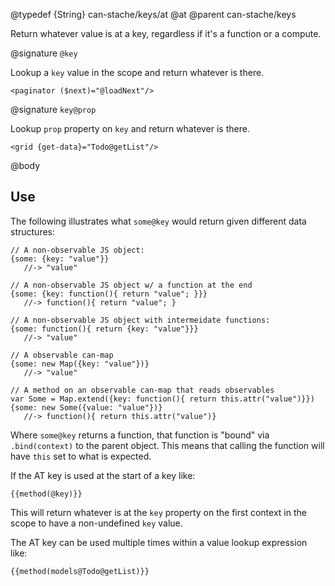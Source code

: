 @typedef {String} can-stache/keys/at @at
@parent can-stache/keys

Return whatever value is at a key, regardless
if it's a function or a compute.


@signature `@key`

Lookup a `key` value in the scope and return whatever is there.

```
<paginator ($next)="@loadNext"/>
```

@signature `key@prop`

Lookup `prop` property on `key` and return whatever is there.

```
<grid {get-data}="Todo@getList"/>
```

@body

## Use

The following illustrates what `some@key` would return given
different data structures:


```
// A non-observable JS object:
{some: {key: "value"}}
   //-> "value"

// A non-observable JS object w/ a function at the end
{some: {key: function(){ return "value"; }}}
   //-> function(){ return "value"; }

// A non-observable JS object with intermeidate functions:
{some: function(){ return {key: "value"}}}
   //-> "value"

// A observable can-map
{some: new Map({key: "value"})}
   //-> "value"

// A method on an observable can-map that reads observables
var Some = Map.extend({key: function(){ return this.attr("value")}})
{some: new Some({value: "value"})}
   //-> function(){ return this.attr("value")}
```

Where `some@key` returns a function, that function is "bound" via `.bind(context)`
to the parent object.  This means that calling the function will
have `this` set to what is expected.

If the AT key is used at the start of a key like:

```
{{method(@key)}}
```

This will return whatever is at the `key` property on the first context in the scope
to have a non-undefined `key` value.

The AT key can be used multiple times within a value lookup expression like:

```
{{method(models@Todo@getList)}}
```
